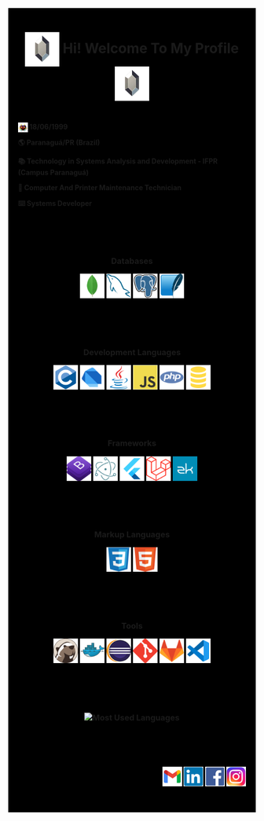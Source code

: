 <div style="background-color:black; padding: 10px">
  <h1 align="center"> 
    <img align="center" title="Rupee" alt="Rupee" height="70" width="70" src="_images/zelda/rupee-silver-breath-of-the-wild.png">
    Hi! Welcome To My Profile
    <img align="center" title="Rupee" alt="Rupee" height="70" width="70" src="_images/zelda/rupee-silver-breath-of-the-wild.png">
  </h1>

  <h4 style="padding: 10px;">
    <p><img style="float:left; vertical-align:bottom;" title="Majora's Mask" alt="Majora's Mask" height="20" width="20" src="_images/zelda/majoras-mask.png">&nbsp;18/06/1999</p>
    <p>🌎 Paranaguá/PR (Brazil)</p>
    <p>📚 Technology in Systems Analysis and Development - IFPR (Campus Paranaguá)</p>
    <p>🔧 Computer And Printer Maintenance Technician</p>
    <p>⌨️ Systems Developer</p>
  </h4>

  <h3 align="center" style="padding: 30px;">
    <p>Databases</p>
    <img align="center" title="MongoDB" alt="MongoDB" height="50" width="50" src="_images/bancos-de-dados/mongodb.png">
    <img align="center" title="MySQL" alt="MySQL" height="50" width="50" src="_images/bancos-de-dados/mysql.png">
    <img align="center" title="PostgreSQL" alt="PostgreSQL" height="50" width="50" src="_images/bancos-de-dados/postgresql.png">
    <img align="center" title="SQLite" alt="SQLite" height="50" width="50" src="_images/bancos-de-dados/sqlite.png">
  </h3>

  <h3 align="center" style="padding: 30px;">
    <p>Development Languages</p>
    <img align="center" title="C" alt="C" height="50" width="50" src="_images/linguagens-de-programacao/c.png">
    <img align="center" title="Dart" alt="Dart" height="50" width="50" src="_images/linguagens-de-programacao/dart.png">
    <img align="center" title="Java" alt="Java" height="50" width="50" src="_images/linguagens-de-programacao/java.png">
    <img align="center" title="JavaScript" alt="JavaScript" height="50" width="50" src="_images/linguagens-de-programacao/javascript.png">
    <img align="center" title="PHP" alt="PHP" height="50" width="50" src="_images/linguagens-de-programacao/php.png">
    <img align="center" title="SQL" alt="SQL" height="50" width="50" src="_images/linguagens-de-programacao/sql.png">
  </h3>

  <h3 align="center" style="padding: 30px;">
    <p>Frameworks</p>
    <img align="center" title="Bootstrap" alt="Bootstrap" height="50" width="50" src="_images/frameworks/bootstrap.png">
    <img align="center" title="Electron" alt="Electron" height="50" width="50" src="_images/frameworks/electron.png">
    <img align="center" title="Flutter" alt="Flutter" height="50" width="50" src="_images/frameworks/flutter.png">
    <img align="center" title="Laravel" alt="Laravel" height="50" width="50" src="_images/frameworks/laravel.png">
    <img align="center" title="ZK" alt="ZK" height="50" width="50" src="_images/frameworks/zk.png">
  </h3>

  <h3 align="center" style="padding: 30px;">
    <p>Markup Languages</p>
    <img align="center" title="CSS" alt="CSS" height="50" width="50" src="_images/linguagens-de-marcacao/css.png">
    <img align="center" title="HTML" alt="HTML" height="50" width="50" src="_images/linguagens-de-marcacao/html.png">
  </h3>

  <h3 align="center" style="padding: 30px;">
    <p>Tools</p>
    <img align="center" title="DBeaver" alt="DBeaver" height="50" width="50" src="_images/ferramentas/dbeaver.png">
    <img align="center" title="Docker" alt="Docker" height="50" width="50" src="_images/ferramentas/docker.png">
    <img align="center" title="Eclipse" alt="Eclipse" height="50" width="50" src="_images/ferramentas/eclipse.png">
    <img align="center" title="Git" alt="Git" height="50" width="50" src="_images/ferramentas/git.png">
    <img align="center" title="GitLab" alt="GitLab" height="50" width="50" src="_images/ferramentas/gitlab.png">
    <img align="center" title="Visual Studio Code" alt="Visual Studio Code" height="50" width="50" src="_images/ferramentas/visual-studio-code.png">
  </h3>

  <h3 align="center" style="padding: 30px;">
    <p><img align="center" title="Most Used Languages" alt="Most Used Languages" src="https://github-readme-stats.vercel.app/api/top-langs/?username=KyuujiVinsmoke&layout=compact&langs_count=7&theme=dark"/></p>
  </h3>
  
  <h4 align="right" style="padding: 10px;">
  
  [<img align="center" title="Gmail" alt="Gmail" height="40" width="40" src="_images/contatos/gmail.png">](mailto:andreluizvelosocruz@gmail.com)
  [<img align="center" title="LinkedIn" alt="LinkedIn" height="40" width="40" src="_images/contatos/LinkedIn.png">](https://www.linkedin.com/in/kyuujivinsmoke)
  [<img align="center" title="Facebook" alt="Facebook" height="40" width="40" src="_images/contatos/facebook.png">](https://www.facebook.com/KyuujiVinsmoke)
  [<img align="center" title="Instagram" alt="Instagram" height="40" width="40" src="_images/contatos/instagram.png">](https://www.instagram.com/kyuujivinsmoke/?hl=pt-br)
  </h4>
</div>